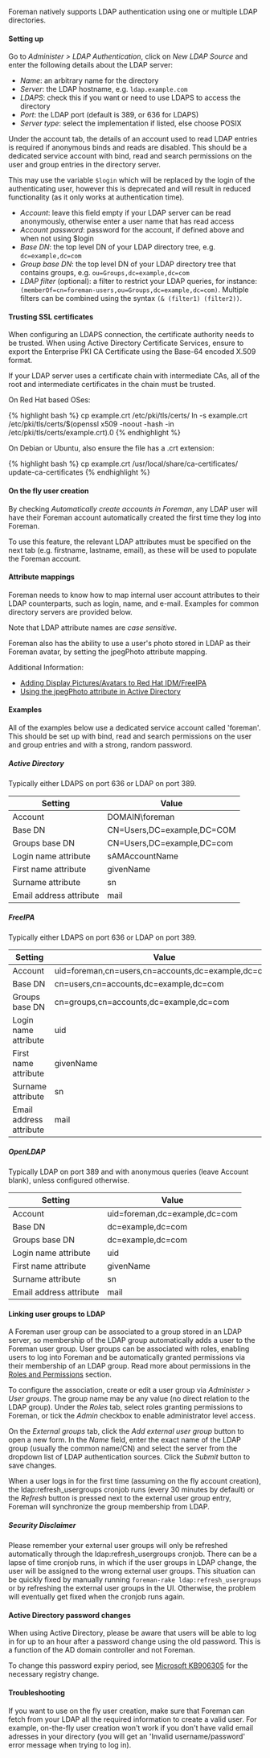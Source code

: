 
Foreman natively supports LDAP authentication using one or multiple LDAP directories.

#### Setting up

Go to *Administer > LDAP Authentication*, click on *New LDAP Source* and enter the following details about the LDAP server:

* *Name*: an arbitrary name for the directory
* *Server*: the LDAP hostname, e.g. `ldap.example.com`
* *LDAPS*: check this if you want or need to use LDAPS to access the directory
* *Port*: the LDAP port (default is 389, or 636 for LDAPS)
* *Server type*: select the implementation if listed, else choose POSIX

Under the account tab, the details of an account used to read LDAP entries is required if anonymous binds and reads are disabled.  This should be a dedicated service account with bind, read and search permissions on the user and group entries in the directory server.

This may use the variable `$login` which will be replaced by the login of the authenticating user, however this is deprecated and will result in reduced functionality (as it only works at authentication time).

* *Account*: leave this field empty if your LDAP server can be read anonymously, otherwise enter a user name that has read access
* *Account password*: password for the account, if defined above and when not using $login
* *Base DN*: the top level DN of your LDAP directory tree, e.g. `dc=example,dc=com`
* *Group base DN*: the top level DN of your LDAP directory tree that contains groups, e.g. `ou=Groups,dc=example,dc=com`
* *LDAP filter* (optional): a filter to restrict your LDAP queries, for instance: ```(memberOf=cn=foreman-users,ou=Groups,dc=example,dc=com)```. Multiple filters can be combined using the syntax ```(& (filter1) (filter2))```.

#### Trusting SSL certificates

When configuring an LDAPS connection, the certificate authority needs to be trusted.
When using Active Directory Certificate Services, ensure to export the Enterprise PKI CA Certificate using the Base-64 encoded X.509 format.

If your LDAP server uses a certificate chain with intermediate CAs, all of the root and intermediate certificates in the chain must be trusted.

On Red Hat based OSes:

{% highlight bash %}
cp example.crt /etc/pki/tls/certs/
ln -s example.crt /etc/pki/tls/certs/$(openssl x509 -noout -hash -in /etc/pki/tls/certs/example.crt).0
{% endhighlight %}

On Debian or Ubuntu, also ensure the file has a .crt extension:

{% highlight bash %}
cp example.crt /usr/local/share/ca-certificates/
update-ca-certificates
{% endhighlight %}

#### On the fly user creation

By checking *Automatically create accounts in Foreman*, any LDAP user will have their Foreman account automatically created the first time they log into Foreman.

To use this feature, the relevant LDAP attributes must be specified on the next tab (e.g. firstname, lastname, email), as these will be used to populate the Foreman account.

#### Attribute mappings

Foreman needs to know how to map internal user account attributes to their LDAP counterparts, such as login, name, and e-mail. Examples for common directory servers are provided below.

Note that LDAP attribute names are *case sensitive*.

Foreman also has the ability to use a user's photo stored in LDAP as their Foreman avatar, by setting the jpegPhoto attribute mapping.

Additional Information:

* [Adding Display Pictures/Avatars to Red Hat IDM/FreeIPA](https://www.dalemacartney.com/2013/12/05/adding-display-picturesavatars-red-hat-idmfreeipa/)
* [Using the jpegPhoto attribute in Active Directory](https://docs.microsoft.com/en-us/archive/blogs/btrst4/using-the-jpegphoto-attribute-in-ad-part-i)

#### Examples

All of the examples below use a dedicated service account called 'foreman'.  This should be set up with bind, read and search permissions on the user and group entries and with a strong, random password.

##### Active Directory

Typically either LDAPS on port 636 or LDAP on port 389.

<div>
  <table class="table table-bordered table-condensed">
    <thead>
      <tr>
        <th>Setting</th>
        <th>Value</th>
      </tr>
    </thead>
    <tbody>
      <tr>
        <td>Account</td>
        <td>DOMAIN\foreman</td>
      </tr>
      <tr>
        <td>Base DN</td>
        <td>CN=Users,DC=example,DC=COM</td>
      </tr>
      <tr>
        <td>Groups base DN</td>
        <td>CN=Users,DC=example,DC=com</td>
      </tr>
      <tr>
        <td>Login name attribute</td>
        <td>sAMAccountName</td>
      </tr>
      <tr>
        <td>First name attribute</td>
        <td>givenName</td>
      </tr>
      <tr>
        <td>Surname attribute</td>
        <td>sn</td>
      </tr>
      <tr>
        <td>Email address attribute</td>
        <td>mail</td>
      </tr>
    </tbody>
  </table>
</div>

##### FreeIPA

Typically either LDAPS on port 636 or LDAP on port 389.

<div>
  <table class="table table-bordered table-condensed">
    <thead>
      <tr>
        <th>Setting</th>
        <th>Value</th>
      </tr>
    </thead>
    <tbody>
      <tr>
        <td>Account</td>
        <td>uid=foreman,cn=users,cn=accounts,dc=example,dc=com</td>
      </tr>
      <tr>
        <td>Base DN</td>
        <td>cn=users,cn=accounts,dc=example,dc=com</td>
      </tr>
      <tr>
        <td>Groups base DN</td>
        <td>cn=groups,cn=accounts,dc=example,dc=com</td>
      </tr>
      <tr>
        <td>Login name attribute</td>
        <td>uid</td>
      </tr>
      <tr>
        <td>First name attribute</td>
        <td>givenName</td>
      </tr>
      <tr>
        <td>Surname attribute</td>
        <td>sn</td>
      </tr>
      <tr>
        <td>Email address attribute</td>
        <td>mail</td>
      </tr>
    </tbody>
  </table>
</div>

##### OpenLDAP

Typically LDAP on port 389 and with anonymous queries (leave Account blank), unless configured otherwise.

<div>
  <table class="table table-bordered table-condensed">
    <thead>
      <tr>
        <th>Setting</th>
        <th>Value</th>
      </tr>
    </thead>
    <tbody>
      <tr>
        <td>Account</td>
        <td>uid=foreman,dc=example,dc=com</td>
      </tr>
      <tr>
        <td>Base DN</td>
        <td>dc=example,dc=com</td>
      </tr>
      <tr>
        <td>Groups base DN</td>
        <td>dc=example,dc=com</td>
      </tr>
      <tr>
        <td>Login name attribute</td>
        <td>uid</td>
      </tr>
      <tr>
        <td>First name attribute</td>
        <td>givenName</td>
      </tr>
      <tr>
        <td>Surname attribute</td>
        <td>sn</td>
      </tr>
      <tr>
        <td>Email address attribute</td>
        <td>mail</td>
      </tr>
    </tbody>
  </table>
</div>

#### Linking user groups to LDAP

A Foreman user group can be associated to a group stored in an LDAP server, so membership of the LDAP group automatically adds a user to the Foreman user group.  User groups can be associated with roles, enabling users to log into Foreman and be automatically granted permissions via their membership of an LDAP group.  Read more about permissions in the [Roles and Permissions](/manuals/{{page.version}}/index.html#4.1.2RolesandPermissions) section.

To configure the association, create or edit a user group via *Administer > User groups*.  The group name may be any value (no direct relation to the LDAP group).  Under the *Roles* tab, select roles granting permissions to Foreman, or tick the *Admin* checkbox to enable administrator level access.

On the *External groups* tab, click the *Add external user group* button to open a new form.  In the *Name* field, enter the exact name of the LDAP group (usually the common name/CN) and select the server from the dropdown list of LDAP authentication sources.  Click the *Submit* button to save changes.

When a user logs in for the first time (assuming on the fly account creation), the ldap:refresh_usergroups cronjob runs (every 30 minutes by default) or the *Refresh* button is pressed next to the external user group entry, Foreman will synchronize the group membership from LDAP.

##### Security Disclaimer

Please remember your external user groups will only be refreshed automatically through the ldap:refresh_usergroups cronjob. There can be a lapse of time cronjob runs, in which if the user groups in LDAP change, the user will be assigned to the wrong external user groups. This situation can be quickly fixed by manually running ```foreman-rake ldap:refresh_usergroups``` or by refreshing the external user groups in the UI. Otherwise, the problem will eventually get fixed when the cronjob runs again.

#### Active Directory password changes

When using Active Directory, please be aware that users will be able to log in for up to an hour after a password change using the old password. This is a function of the AD domain controller and not Foreman.

To change this password expiry period, see [Microsoft KB906305](https://support.microsoft.com/en-us/kb/906305) for the necessary registry change.

#### Troubleshooting

If you want to use on the fly user creation, make sure that Foreman can fetch from your LDAP all the required information to create a valid user.
For example, on-the-fly user creation won't work if you don't have valid email adresses in your directory (you will get an 'Invalid username/password' error message when trying to log in).

